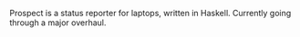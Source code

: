 Prospect is a status reporter for laptops, written in Haskell. Currently going through a major overhaul.
